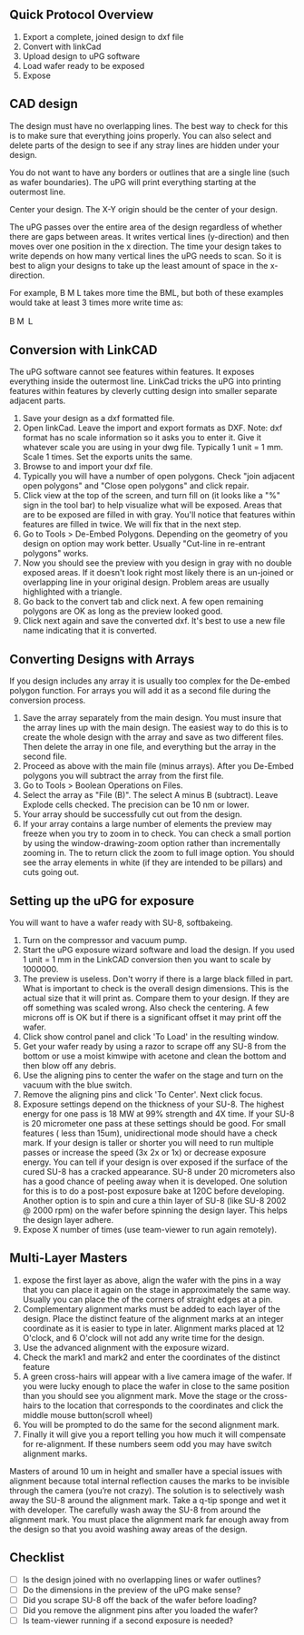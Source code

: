 Quick Protocol Overview
----

1. Export a complete, joined design to dxf file
2. Convert with linkCad
3. Upload design to uPG software
3. Load wafer ready to be exposed
4. Expose

CAD design
---
The design must have no overlapping lines. The best way to check for this is to make sure that everything joins properly. You can also select and delete parts of the design to see if any stray lines are hidden under your design.

You do not want to have any borders or outlines that are a single line (such as wafer boundaries). The uPG will print everything starting at the outermost line.

Center your design. The X-Y origin should be the center of your design.

The uPG passes over the entire area of the design regardless of whether there are gaps between areas. It writes vertical lines (y-direction) and then moves over one position in the x direction. The time your design takes to write depends on how many vertical lines the uPG needs to scan. So it is best to align your designs to take up the least amount of space in the x-direction.

For example, B M L takes more time the BML, but both of these examples would take at least 3 times more write time as:

B
M
Ｌ

Conversion with LinkCAD
----
The uPG software cannot see features within features. It exposes everything inside the outermost line. LinkCad tricks the uPG into printing features within features by cleverly cutting design into smaller separate adjacent parts. 

1. Save your design as a dxf formatted file.
2. Open linkCad. Leave the import and export formats as DXF. Note: dxf format has no scale information so it asks you to enter it. Give it whatever scale you are using in your dwg file. Typically 1 unit = 1 mm. Scale 1 times. Set the exports units the same.
3. Browse to and import your dxf file.
4. Typically you will have a number of open polygons. Check "join adjacent open polygons" and "Close open polygons" and click repair.
5. Click view at the top of the screen, and turn fill on (it looks like a "%" sign in the tool bar) to help visualize what will be exposed. Areas that are to be exposed are filled in with gray. You'll notice that features within features are filled in twice. We will fix that in the next step.
6. Go to Tools > De-Embed Polygons. Depending on the geometry of you design on option may work better. Usually "Cut-line in re-entrant polygons" works.
7. Now you should see the preview with you design in gray with no double exposed areas. If it doesn't look right most likely there is an un-joined or overlapping line in your original design. Problem areas are usually highlighted with a triangle.
8. Go back to the convert tab and click next. A few open remaining polygons are OK as long as the preview looked good.
9. Click next again and save the converted dxf. It's best to use a new file name indicating that it is converted.


Converting Designs with Arrays
---

If you design includes any array it is usually too complex for the De-embed polygon function. For arrays you will add it as a second file during the conversion process.

1. Save the array separately from the main design. You must insure that the array lines up with the main design. The easiest way to do this is to create the whole design with the array and save as two different files. Then delete the array in one file, and everything but the array in the second file.
1. Proceed as above with the main file (minus arrays). After you De-Embed polygons you will subtract the array from the first file.
1. Go to Tools > Boolean Operations on Files.
1. Select the array as "File (B)". The select A minus B (subtract). Leave Explode cells checked. The precision can be 10 nm or lower.
1. Your array should be successfully cut out from the design. 
1. If your array contains a large number of elements the preview may freeze when you try to zoom in to check. You can check a small portion by using the window-drawing-zoom option rather than incrementally zooming in. The to return click the zoom to full image option. You should see the array elements in white (if they are intended to be pillars) and cuts going out. 

Setting up the uPG for exposure
----
You will want to have a wafer ready with SU-8, softbakeing.

1. Turn on the compressor and vacuum pump.
1. Start the uPG exposure wizard software and load the design. If you used 1 unit = 1 mm in the LinkCAD conversion then you want to scale by 1000000.
1. The preview is useless. Don't worry if there is a large black filled in part. What is important to check is the overall design dimensions. This is the actual size that it will print as. Compare them to your design. If they are off something was scaled wrong. Also check the centering. A few microns off is OK but if there is a significant offset it may print off the wafer.
1. Click show control panel and click 'To Load' in the resulting window. 
1. Get your wafer ready by using a razor to scrape off any SU-8 from the bottom or use a moist kimwipe with acetone and clean the bottom and then blow off any debris.
1. Use the aligning pins to center the wafer on the stage and turn on the vacuum with the blue switch.
1. Remove the aligning pins and click 'To Center'. Next click focus.
1. Exposure settings depend on the thickness of your SU-8. The highest energy for one pass is 18 MW at 99% strength and 4X time. If your SU-8 is 20 micrometer one pass at these settings should be good. For small features ( less than 15um), unidirectional mode should have a check mark. If your design is taller or shorter you will need to run multiple passes or increase the speed (3x 2x or 1x) or decrease exposure energy. You can tell if your design is over exposed if the surface of the cured SU-8 has a cracked appearance. SU-8 under 20 micrometers also has a good chance of peeling away when it is developed. One solution for this is to do a post-post exposure bake at 120C before developing. Another option is to spin and cure a thin layer of SU-8 (like SU-8 2002 @ 2000 rpm) on the wafer before spinning the design layer. This helps the design layer adhere.
1. Expose X number of times (use team-viewer to run again remotely).

Multi-Layer Masters
-----
1. expose the first layer as above, align the wafer with the pins in a way that you can place it again on the stage in approximately the same way. Usually you can place the of the corners of straight edges at a pin.
1. Complementary alignment marks must be added to each layer of the design. Place the distinct feature of the alignment marks at an integer coordinate as it is easier to type in later. Alignment marks placed at 12 O'clock, and 6 O'clock will not add any write time for the design.
1. Use the advanced alignment with the exposure wizard. 
1. Check the mark1 and mark2 and enter the coordinates of the distinct feature
1. A green cross-hairs will appear with a live camera image of the wafer. If you were lucky enough to place the wafer in close to the same position than you should see you alignment mark. Move the stage or the cross-hairs to the location that corresponds to the coordinates and click the middle mouse button(scroll wheel)
1. You will be prompted to do the same for the second alignment mark.
1. Finally it will give you a report telling you how much it will compensate for re-alignment. If these numbers seem odd you may have switch alignment marks.

Masters of around 10 um in height and smaller have a special issues with alignment because total internal reflection causes the marks to be invisible through the camera (you’re not crazy). The solution is to selectively wash away the SU-8 around the alignment mark. Take a q-tip sponge and wet it with developer. The carefully wash away the SU-8 from around the alignment mark. You must place the alignment mark far enough away from the design so that you avoid washing away areas of the design.

Checklist
----
- [ ] Is the design joined with no overlapping lines or wafer outlines?
- [ ] Do the dimensions in the preview of the uPG make sense?
- [ ] Did you scrape SU-8 off the back of the wafer before loading?
- [ ] Did you remove the alignment pins after you loaded the wafer?
- [ ] Is team-viewer running if a second exposure is needed?
